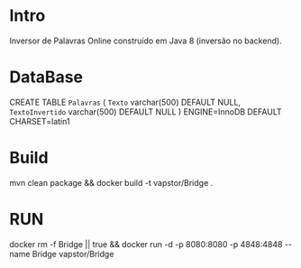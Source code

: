 # Intro
Inversor de Palavras Online construído em Java 8 (inversão no backend).

# DataBase
CREATE TABLE `Palavras` (
  `Texto` varchar(500) DEFAULT NULL,
  `TextoInvertido` varchar(500) DEFAULT NULL
) ENGINE=InnoDB DEFAULT CHARSET=latin1

# Build
mvn clean package && docker build -t vapstor/Bridge .

# RUN

docker rm -f Bridge || true && docker run -d -p 8080:8080 -p 4848:4848 --name Bridge vapstor/Bridge 
